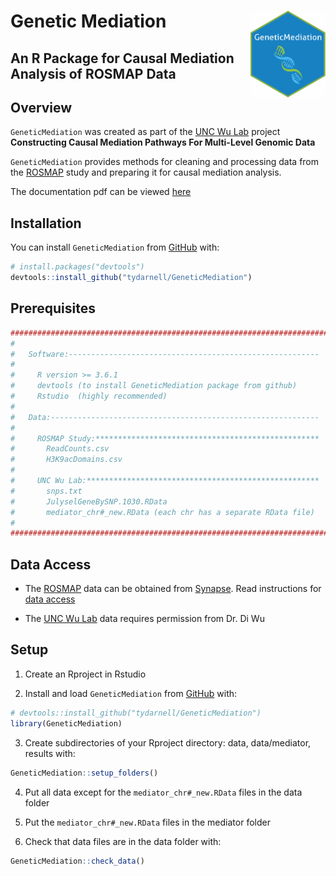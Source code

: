 
<!-- README.md is generated from README.Rmd. Please edit that file -->

# Genetic Mediation <img src='man/figures/logo.png' align="right" height="139" />

<!-- badges: start -->

<!-- badges: end -->

<!-- Global site tag (gtag.js) - Google Analytics -->

<script async src="https://www.googletagmanager.com/gtag/js?id=UA-164663784-2"></script>

<script>
  window.dataLayer = window.dataLayer || [];
  function gtag(){dataLayer.push(arguments);}
  gtag('js', new Date());

  gtag('config', 'UA-164663784-2');
</script>

## An R Package for Causal Mediation Analysis of ROSMAP Data

## Overview

`GeneticMediation` was created as part of the [UNC Wu
Lab](http://diwulab.web.unc.edu/) project **Constructing Causal
Mediation Pathways For Multi-Level Genomic Data**

`GeneticMediation` provides methods for cleaning and processing data
from the [ROSMAP](https://www.synapse.org/#!Synapse:syn3219045) study
and preparing it for causal mediation analysis.

The documentation pdf can be viewed
[here](https://tydarnell.github.io/GeneticMediation_1.1.0.pdf)

## Installation

You can install `GeneticMediation` from [GitHub](https://github.com/)
with:

``` r
# install.packages("devtools")
devtools::install_github("tydarnell/GeneticMediation")
```

## Prerequisites

``` r
####################################################################################
#   
#   Software:--------------------------------------------------------
#
#     R version >= 3.6.1
#     devtools (to install GeneticMediation package from github)
#     Rstudio  (highly recommended)
#
#   Data:------------------------------------------------------------
#
#     ROSMAP Study:**************************************************
#       ReadCounts.csv   
#       H3K9acDomains.csv 
#
#     UNC Wu Lab:****************************************************
#       snps.txt
#       JulyselGeneBySNP.1030.RData
#       mediator_chr#_new.RData (each chr has a separate RData file)
#
####################################################################################
```

## Data Access

  - The [ROSMAP](https://www.synapse.org/#!Synapse:syn3219045) data can
    be obtained from
    [Synapse](https://www.synapse.org/#!Synapse:syn3219045). Read
    instructions for [data
    access](https://adknowledgeportal.synapse.org/DataAccess/Instructions)

  - The [UNC Wu Lab](http://diwulab.web.unc.edu/) data requires
    permission from Dr. Di Wu

## Setup

1)  Create an Rproject in Rstudio

2)  Install and load `GeneticMediation` from
    [GitHub](https://github.com/) with:

<!-- end list -->

``` r
# devtools::install_github("tydarnell/GeneticMediation")
library(GeneticMediation)
```

3)  Create subdirectories of your Rproject directory: data,
    data/mediator, results with:

<!-- end list -->

``` r
GeneticMediation::setup_folders()
```

4)  Put all data except for the `mediator_chr#_new.RData` files in the
    data folder

5)  Put the `mediator_chr#_new.RData` files in the mediator folder

6)  Check that data files are in the data folder with:

<!-- end list -->

``` r
GeneticMediation::check_data()
```

